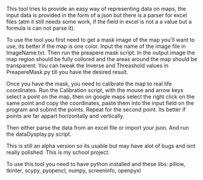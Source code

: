 This tool tries to provide an easy way of representing data on maps, the input data is provided in the form of a json but there is a parser for excel files (atm it still needs some work, if the field in excel is not a a value but a formula is can not parse it). 

To use the tool you first need to get a mask image of the map you'll want to use, its better if the map is one color. Input the name of the image file in ImageName.txt. Then run the preapere mask script. In the output image the map region should be fully collored and the areas around the map should be transparent. You can tweak the Inverse and Threashold values in PreapereMask.py till you have the desired result.

Once you have the mask, you need to calibrate the map to real life coordinates. Run the Calibration script, with the mouse and arrow keys select a point on the map, then on google maps select the right click on the same point and copy the coordinates, paste them into the input field on the program and submit the points. Repeat for the second point. Its better if points are far appart horizontally and vertically.

Then either parse the data from an excel file or import your json. And run the dataDysplay.py script. 

This is still an alpha version so its usable but may have alot of bugs and isnt really polished. This is my school project.

To use this tool you need to have python installed and these libs: pillow, tkinter, scypy, pyopencl, numpy, screeninfo, openpyxl